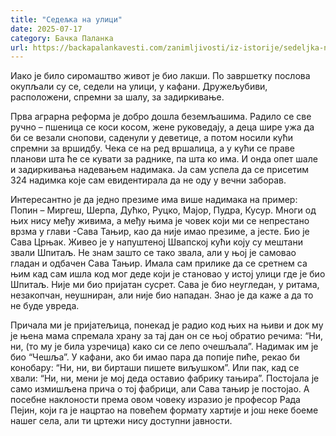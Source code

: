 ```yaml
---
title: "Седељка на улици"
date: 2025-07-17
category: Бачка Паланка
url: https://backapalankavesti.com/zanimljivosti/iz-istorije/sedeljka-na-ulici/
---
```


Иако је било сиромаштво живот је био лакши. По завршетку послова окупљали су се, седели на улици, у кафани. Дружељубиви, расположени, спремни за шалу, за задиркивање.

Прва аграрна реформа је добро дошла беземљашима. Радило се све ручно – пшеница се коси косом, жене руковедају, а деца шире ужа да би се везали снопови, саденули у деветице, а потом носили кући спремни за вршидбу. Чека се на ред вршалица, а у кући се праве планови шта ће се кувати за раднике, па шта ко има. И онда опет шале и задиркивања надевањем надимака. Ја сам успела да се присетим 324 надимка које сам евидентирала да не оду у вечни заборав.

Интересантно је да једно презиме има више надимака на пример: Попин – Миргеш, Шерпа, Дућко, Руцко, Мајор, Пудра, Кусур. Многи од њих нису међу живима, а међу њима је човек који ми се непрестано врзма у глави -Сава Тањир, као да није имао презиме, а јесте. Био је Сава Црњак. Живео је у напуштеној Швапској кући коју су мештани звали Шпитаљ. Не знам зашто се тако звала, али у њој је самовао гладан и одбачен Сава Тањир. Имала сам прилике да се сретнем са њим кад сам ишла код мог деде који је становао у истој улици где је био Шпитаљ. Није ми био пријатан сусрет. Сава је био неугледан, у ритама, незакопчан, неушниран, али није био нападан. Знао је да каже а да то не буде увреда.

Причала ми је пријатељица, понекад је радио код њих на њиви и док му је њена мама спремала храну за тај дан он се њој обратио речима: “Ни, ни, (то му је била узречица) како си се лепо очешљала”. Надимак им је био “Чешља”. У кафани, ако би имао пара да попије пиће, рекао би конобару: “Ни, ни, ви бирташи пишете виљушком”. Или пак, кад се хвали: “Ни, ни, мени је мој деда оставио фабрику тањира”. Постојала је само измишљена прича о тој фабрици, али Сава тањир је постојао. А посебне наклоности према овом човеку изразио је професор Рада Пејин, који га је нацртао на повећем формату хартије и још неке боеме нашег села, али ти цртежи нису доступни јавности.
